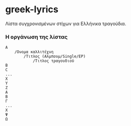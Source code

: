 # greek-lyrics
Λίστα συγχρονισμένων στίχων για Ελλήνικα τραγούδια.

### Η οργάνωση της λίστας
```
A
	/Ονομα καλλιτέχνη
		/Τιτλος (Αλμπουμ/Single/EP)
			/Τιτλος τραγουδιού
B
C
...
X
Y
Z
Α
Β
Γ
...
Χ
Ψ
Ω
```